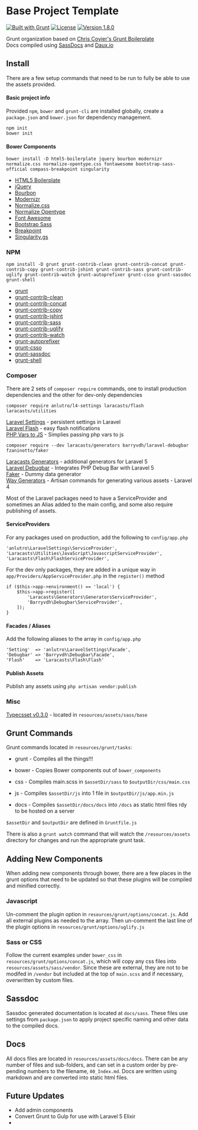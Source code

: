# Base Project Template
[![Built with Grunt](https://cdn.gruntjs.com/builtwith.png)](http://gruntjs.com/)
[![License](http://b.repl.ca/v1/license-MIT-44aa44.png)]()
[![Version 1.8.0](http://b.repl.ca/v1/version-1.8.0-3399dd.png)]()

Grunt organization based on [Chris Coyier's Grunt Boilerplate](https://github.com/chriscoyier/My-Grunt-Boilerplate) <br>
Docs compiled using [SassDocs](https://github.com/SassDoc/sassdoc) and [Daux.io](https://github.com/justinwalsh/daux.io)





##  Install
There are a few setup commands that need to be run to fully be able to use the assets provided.



#### Basic project info
Provided `npm`, `bower` and `grunt-cli` are installed globally, create a `package.json` and `bower.json` for dependency management.

```
npm init
bower init
```





#### Bower Components
```
bower install -D html5-boilerplate jquery bourbon modernizr normalize.css normalize-opentype.css fontawesome bootstrap-sass-official compass-breakpoint singularity
```


* [HTML5 Boilerplate](https://github.com/h5bp/html5-boilerplate)
* [jQuery](https://github.com/jquery/jquery)
* [Bourbon](https://github.com/thoughtbot/bourbon)
* [Modernizr](https://github.com/Modernizr/Modernizr)
* [Normalize.css](https://github.com/necolas/normalize.css)
* [Normalize Opentype](https://github.com/kennethormandy/normalize-opentype.css)
* [Font Awesome](https://github.com/FortAwesome/Font-Awesome)
* [Bootstrap Sass](https://github.com/twbs/bootstrap-sass)
* [Breakpoint](https://github.com/at-import/breakpoint)
* [Singularity.gs](https://github.com/at-import/Singularity)





###  NPM
```
npm install -D grunt grunt-contrib-clean grunt-contrib-concat grunt-contrib-copy grunt-contrib-jshint grunt-contrib-sass grunt-contrib-uglify grunt-contrib-watch grunt-autoprefixer grunt-csso grunt-sassdoc grunt-shell
```

* [grunt](https://github.com/gruntjs/grunt)
* [grunt-contrib-clean](https://github.com/gruntjs/grunt-contrib-clean)
* [grunt-contrib-concat](https://github.com/gruntjs/grunt-contrib-concat)
* [grunt-contrib-copy](https://github.com/gruntjs/grunt-contrib-copy)
* [grunt-contrib-jshint](https://github.com/gruntjs/grunt-contrib-jshint)
* [grunt-contrib-sass](https://github.com/gruntjs/grunt-contrib-sass)
* [grunt-contrib-uglify](https://github.com/gruntjs/grunt-contrib-uglify)
* [grunt-contrib-watch](https://github.com/gruntjs/grunt-contrib-watch)
* [grunt-autoprefixer](https://github.com/nDmitry/grunt-autoprefixer)
* [grunt-csso](https://github.com/t32k/grunt-csso)
* [grunt-sassdoc](https://github.com/SassDoc/grunt-sassdoc)
* [grunt-shell](https://github.com/sindresorhus/grunt-shell)





### Composer

There are 2 sets of `composer require` commands, one to install production dependencies and the other for dev-only dependencies

```
composer require anlutro/l4-settings laracasts/flash laracasts/utilities
```

[Laravel Settings](https://github.com/anlutro/laravel-settings) - persistent settings in Laravel <br>
[Laravel Flash](https://github.com/laracasts/flash) - easy flash notifications <br>
[PHP Vars to JS](https://github.com/laracasts/PHP-Vars-To-Js-Transformer) - Simplies passing php vars to js <br>

```
composer require --dev laracasts/generators barryvdh/laravel-debugbar fzaninotto/faker
```


[Laracasts Generators](https://github.com/laracasts/Laravel-5-Generators-Extended) - additional generators for Laravel 5 <br>
[Laravel Debugbar](https://github.com/barryvdh/laravel-debugbar) - Integrates PHP Debug Bar with Laravel 5 <br>
[Faker](https://github.com/fzaninotto/Faker) - Dummy data generator <br>
[Way Generators](https://github.com/jeffreyway/laravel-4-generators) - Artisan commands for generating various assets - Laravel 4 <br>
	

Most of the Laravel packages need to have a ServiceProvider and sometimes an Alias added to the main config, and some also require publishing of assets.

#### ServiceProviders
For any packages used on production, add the following to `config/app.php`

```
'anlutro\LaravelSettings\ServiceProvider',
'Laracasts\Utilities\JavaScript\JavascriptServiceProvider',
'Laracasts\Flash\FlashServiceProvider',
```

For the dev only packages, they are added in a unique way in `app/Providers/AppServiceProvider.php` in the `register()` method

```
if ($this->app->environment() == 'local') {
	$this->app->register([
		'Laracasts\Generators\GeneratorsServiceProvider',
		'Barryvdh\Debugbar\ServiceProvider',
	]);
}
```


#### Facades / Aliases

Add the following aliases to the array in `config/app.php`

```
'Setting'  => 'anlutro\LaravelSettings\Facade',
'Debugbar' => 'Barryvdh\Debugbar\Facade',
'Flash'    => 'Laracasts\Flash\Flash'
```


#### Publish Assets

Publish any assets using `php artisan vendor:publish`






###  Misc

[Typecsset v0.3.0](https://github.com/csswizardry/typecsset) - located in `resources/assets/sass/base`<br>



##  Grunt Commands

Grunt commands located in `resources/grunt/tasks`:

* grunt - Compiles all the things!!!

* bower - Copies Bower components out of `bower_components`
* css  - Compiles main.scss in `$assetDir/sass` to `$outputDir/css/main.css`
* js   - Compiles `$assetDir/js` into 1 file in `$outputDir/js/app.min.js`
* docs - Compiles `$assetDir/docs/docs` into `/docs` as static html files rdy to be hosted on a server

`$assetDir` and `$outputDir` are defined in `Gruntfile.js`

There is also a `grunt watch` command that will watch the `/resources/assets` directory for changes and run the appropriate grunt task.




## Adding New Components
When adding new components through bower, there are a few places in the grunt options that need to be updated so that these plugins will be compiled and minified correctly.  





### Javascript
Un-comment the plugin option in `resources/grunt/options/concat.js`.  Add all external plugins as needed to the array.  Then un-comment the last line of the plugin options in `resources/grunt/options/uglify.js`





### Sass or CSS
Follow the current examples under `bower_css` in `resources/grunt/options/concat.js`, which will copy any css files into `resources/assets/sass/vendor`.  Since these are external, they are not to be modifed in `/vendor` but included at the top of `main.scss` and if necessary, overwritten by custom files.





## Sassdoc
Sassdoc generated documentation is located at `docs/sass`.  These files use settings from `package.json` to apply project specific naming and other data to the compiled docs.





##  Docs
All docs files are located in `resources/assets/docs/docs`.  There can be any number of files and sub-folders, and can set in a custom order by pre-pending numbers to the filename, `00_Index.md`.  Docs are written using markdown and are converted into static html files.





## Future Updates

* Add admin components
* Convert Grunt to Gulp for use with Laravel 5 Elixir
* 